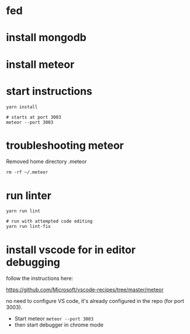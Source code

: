# fed

# install mongodb
# install meteor

# start instructions
```
yarn install

# starts at port 3003
meteor --port 3003
```

# troubleshooting meteor

Removed home directory .meteor
```
rm -rf ~/.meteor
```

# run linter

```
yarn run lint

# run with attempted code editing
yarn run lint-fix
```

# install vscode for in editor debugging

follow the instructions here:

https://github.com/Microsoft/vscode-recipes/tree/master/meteor

no need to configure VS code, it's already configured in the repo (for port 3003).
- Start meteor `meteor --port 3003`
- then start debugger in chrome mode